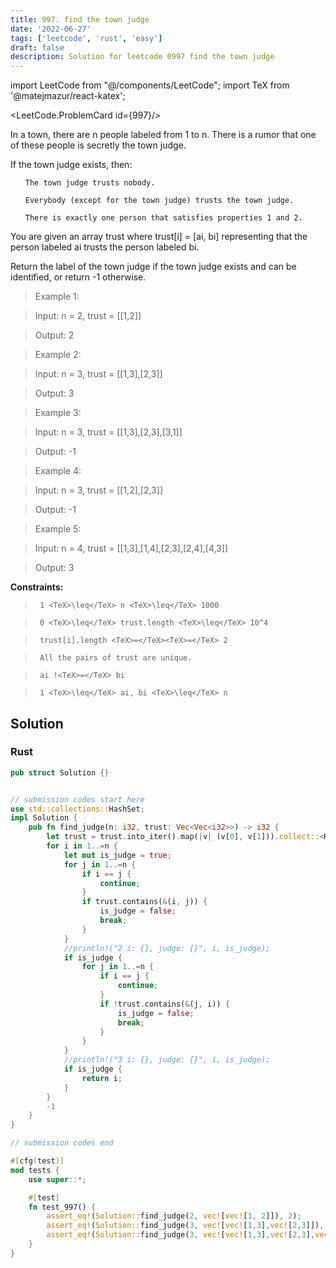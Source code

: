 ```yaml
---
title: 997. find the town judge
date: '2022-06-27'
tags: ['leetcode', 'rust', 'easy']
draft: false
description: Solution for leetcode 0997 find the town judge
---
```

import LeetCode from "@/components/LeetCode";
import TeX from '@matejmazur/react-katex';

<LeetCode.ProblemCard id={997}/>
 

  In a town, there are n people labeled from 1 to n. There is a rumor that one of these people is secretly the town judge.

  If the town judge exists, then:

  <ol>

  	The town judge trusts nobody.

  	Everybody (except for the town judge) trusts the town judge.

  	There is exactly one person that satisfies properties 1 and 2.

  </ol>

  You are given an array trust where trust[i] <TeX>=</TeX> [ai, bi] representing that the person labeled ai trusts the person labeled bi.

  Return the label of the town judge if the town judge exists and can be identified, or return -1 otherwise.

   

 >   Example 1:

  

 >   Input: n <TeX>=</TeX> 2, trust <TeX>=</TeX> [[1,2]]

 >   Output: 2

  

 >   Example 2:

  

 >   Input: n <TeX>=</TeX> 3, trust <TeX>=</TeX> [[1,3],[2,3]]

 >   Output: 3

  

 >   Example 3:

  

 >   Input: n <TeX>=</TeX> 3, trust <TeX>=</TeX> [[1,3],[2,3],[3,1]]

 >   Output: -1

  

 >   Example 4:

  

 >   Input: n <TeX>=</TeX> 3, trust <TeX>=</TeX> [[1,2],[2,3]]

 >   Output: -1

  

 >   Example 5:

  

 >   Input: n <TeX>=</TeX> 4, trust <TeX>=</TeX> [[1,3],[1,4],[2,3],[2,4],[4,3]]

 >   Output: 3

  

   

  **Constraints:**

  

 >   	1 <TeX>\leq</TeX> n <TeX>\leq</TeX> 1000

 >   	0 <TeX>\leq</TeX> trust.length <TeX>\leq</TeX> 10^4

 >   	trust[i].length <TeX>=</TeX><TeX>=</TeX> 2

 >   	All the pairs of trust are unique.

 >   	ai !<TeX>=</TeX> bi

 >   	1 <TeX>\leq</TeX> ai, bi <TeX>\leq</TeX> n


## Solution
### Rust
```rust
pub struct Solution {}


// submission codes start here
use std::collections::HashSet;
impl Solution {
    pub fn find_judge(n: i32, trust: Vec<Vec<i32>>) -> i32 {
        let trust = trust.into_iter().map(|v| (v[0], v[1])).collect::<HashSet<_>>();
        for i in 1..=n {
            let mut is_judge = true;
            for j in 1..=n {
                if i == j {
                    continue;
                }
                if trust.contains(&(i, j)) {
                    is_judge = false;
                    break;
                }
            }
            //println!("2 i: {}, judge: {}", i, is_judge);
            if is_judge {
                for j in 1..=n {
                    if i == j {
                        continue;
                    }    
                    if !trust.contains(&(j, i)) {
                        is_judge = false;
                        break;
                    }
                }    
            }
            //println!("3 i: {}, judge: {}", i, is_judge);
            if is_judge {
                return i;
            }
        }
        -1
    }
}

// submission codes end

#[cfg(test)]
mod tests {
    use super::*;

    #[test]
    fn test_997() {
        assert_eq!(Solution::find_judge(2, vec![vec![1, 2]]), 2);
        assert_eq!(Solution::find_judge(3, vec![vec![1,3],vec![2,3]]), 3);
        assert_eq!(Solution::find_judge(3, vec![vec![1,3],vec![2,3],vec![3,1]]), -1);
    }
}

```
